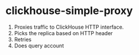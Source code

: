 # clickhouse-simple-proxy

1. Proxies traffic to ClickHouse HTTP interface.
2. Picks the replica based on HTTP header
3. Retries
4. Does query account